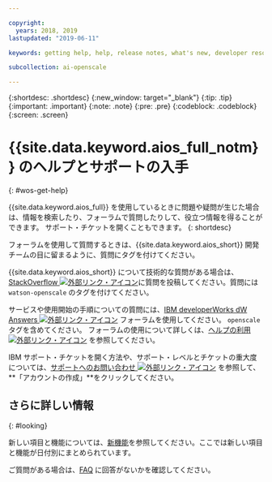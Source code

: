 ```yaml
---

copyright:
  years: 2018, 2019
lastupdated: "2019-06-11"

keywords: getting help, help, release notes, what's new, developer resources 

subcollection: ai-openscale

---
```


{:shortdesc: .shortdesc}
{:new_window: target="_blank"}
{:tip: .tip}
{:important: .important}
{:note: .note}
{:pre: .pre}
{:codeblock: .codeblock}
{:screen: .screen}

# {{site.data.keyword.aios_full_notm}} のヘルプとサポートの入手
{: #wos-get-help}

{{site.data.keyword.aios_full}} を使用しているときに問題や疑問が生じた場合は、情報を検索したり、フォーラムで質問したりして、役立つ情報を得ることができます。 サポート・チケットを開くこともできます。
{: shortdesc}

フォーラムを使用して質問するときは、{{site.data.keyword.aios_short}} 開発チームの目に留まるように、質問にタグを付けてください。

{{site.data.keyword.aios_short}} について技術的な質問がある場合は、[StackOverflow ![外部リンク・アイコン](../../icons/launch-glyph.svg "外部リンク・アイコン")](https://stackoverflow.com/questions/tagged/watson-openscale)に質問を投稿してください。質問には `watson-openscale` のタグを付けてください。

サービスや使用開始の手順についての質問には、[IBM developerWorks dW Answers ![外部リンク・アイコン](../../icons/launch-glyph.svg "外部リンク・アイコン")](https://developer.ibm.com/?s=openscale) フォーラムを使用してください。 `openscale` タグを含めてください。 フォーラムの使用について詳しくは、[ヘルプの利用 ![外部リンク・アイコン](../../icons/launch-glyph.svg "外部リンク・アイコン")](https://developer.ibm.com/answers/smartspace/dw-answers-help/index.html) を参照してください。

IBM サポート・チケットを開く方法や、サポート・レベルとチケットの重大度については、[サポートへのお問い合わせ ![外部リンク・アイコン](../../icons/launch-glyph.svg "外部リンク・アイコン")](https://cloud.ibm.com/unifiedsupport/supportcenter) を参照して、**「アカウントの作成」**をクリックしてください。

## さらに詳しい情報
{: #looking}

新しい項目と機能については、[新機能](/docs/services/ai-openscale?topic=ai-openscale-rn-relnotes)を参照してください。ここでは新しい項目と機能が日付別にまとめられています。

ご質問がある場合は、[FAQ](/docs/services/ai-openscale?topic=ai-openscale-wos-faqs) に回答がないかを確認してください。

